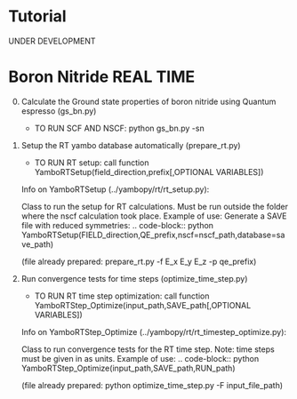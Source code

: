 Tutorial
========

UNDER DEVELOPMENT

Boron Nitride REAL TIME
==============

0. Calculate the Ground state properties of boron nitride using Quantum espresso (gs_bn.py)
    - TO RUN SCF AND NSCF: python gs_bn.py -sn


1. Setup the RT yambo database automatically (prepare_rt.py)
    - TO RUN RT setup: call function YamboRTSetup(field_direction,prefix[,OPTIONAL VARIABLES])

    Info on YamboRTSetup (../yambopy/rt/rt_setup.py):

    Class to run the setup for RT calculations.
    Must be run outside the folder where the nscf calculation took place.
    Example of use:
    Generate a SAVE file with reduced symmetries:
        .. code-block:: python
            YamboRTSetup(FIELD_direction,QE_prefix,nscf=nscf_path,database=save_path)


    (file already prepared: prepare_rt.py -f E_x E_y E_z -p qe_prefix)

2. Run convergence tests for time steps (optimize_time_step.py)
    - TO RUN RT time step optimization: call function YamboRTStep_Optimize(input_path,SAVE_path[,OPTIONAL VARIABLES])

    Info on YamboRTStep_Optimize (../yambopy/rt/rt_timestep_optimize.py):

    Class to run convergence tests for the RT time step.
    Note: time steps must be given in as units.
    Example of use:
        .. code-block:: python
            YamboRTStep_Optimize(input_path,SAVE_path,RUN_path)

    (file already prepared: python optimize_time_step.py -F input_file_path)



